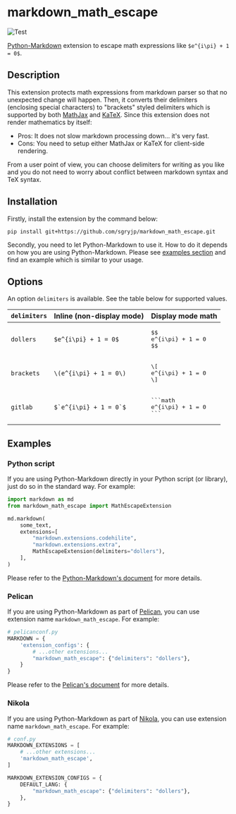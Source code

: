 # markdown_math_escape

![Test](https://github.com/sgryjp/markdown_math_escape/workflows/Test/badge.svg?branch=main)

[Python-Markdown](https://python-markdown.github.io/) extension to escape math
expressions like `$e^{i\pi} + 1 = 0$`.

## Description

This extension protects math expressions from markdown parser so that no
unexpected change will happen. Then, it converts their delimiters (enclosing
special characters) to "brackets" styled delimiters which is supported by both
[MathJax](https://www.mathjax.org/) and [KaTeX](https://katex.org/).
Since this extension does not render mathematics by itself:

- Pros: It does not slow markdown processing down... it's very fast.
- Cons: You need to setup either MathJax or KaTeX for client-side rendering.

From a user point of view, you can choose delimiters for writing as you like
and you do not need to worry about conflict between markdown syntax and TeX
syntax.

## Installation

Firstly, install the extension by the command below:

    pip install git+https://github.com/sgryjp/markdown_math_escape.git

Secondly, you need to let Python-Markdown to use it. How to do it depends on
how you are using Python-Markdown. Please see [examples section](#examples)
and find an example which is similar to your usage.

## Options

An option `delimiters` is available. See the table below for supported values.

<table>
    <thead>
        <tr>
            <th><code>delimiters</code></th>
            <th>Inline (non-display mode)</th>
            <th>Display mode math</th>
        </tr>
    </thead>
    <tbody>
        <tr>
            <td><code>dollers</code></td>
            <td><code>$e^{i\pi} + 1 = 0$</code></td>
            <td><pre>$$
e^{i\pi} + 1 = 0
$$</pre></td>
        </tr>
        <tr>
            <td><code>brackets</code></td>
            <td><code>\(e^{i\pi} + 1 = 0\)</code></td>
            <td><pre>\[
e^{i\pi} + 1 = 0
\]</pre></td>
        </tr>
        <tr>
            <td><code>gitlab</code></td>
            <td><code>$`e^{i\pi} + 1 = 0`$</code></td>
            <td><pre>```math
e^{i\pi} + 1 = 0
```</pre></td>
        </tr>
    </tbody>
</table>


## Examples

### Python script

If you are using Python-Markdown directly in your Python script (or library),
just do so in the standard way. For example:

```python
import markdown as md
from markdown_math_escape import MathEscapeExtension

md.markdown(
    some_text,
    extensions=[
        "markdown.extensions.codehilite",
        "markdown.extensions.extra",
        MathEscapeExtension(delimiters="dollers"),
    ],
)
```

Please refer to the
[Python-Markdown's document](https://python-markdown.github.io/extensions/)
for more details.

### Pelican

If you are using Python-Markdown as part of
[Pelican](https://blog.getpelican.com/),
you can use extension name `markdown_math_escape`. For example:

```python
# pelicanconf.py
MARKDOWN = {
    'extension_configs': {
        # ...other extensions...
        "markdown_math_escape": {"delimiters": "dollers"},
    }
}
```

Please refer to the
[Pelican's document](https://docs.getpelican.com/en/stable/settings.html)
for more details.

### Nikola

If you are using Python-Markdown as part of
[Nikola](https://getnikola.com/),
you can use extension name `markdown_math_escape`. For example:

```python
# conf.py
MARKDOWN_EXTENSIONS = [
    # ...other extensions...
    'markdown_math_escape',
]

MARKDOWN_EXTENSION_CONFIGS = {
    DEFAULT_LANG: {
        "markdown_math_escape": {"delimiters": "dollers"},
    },
}
```
